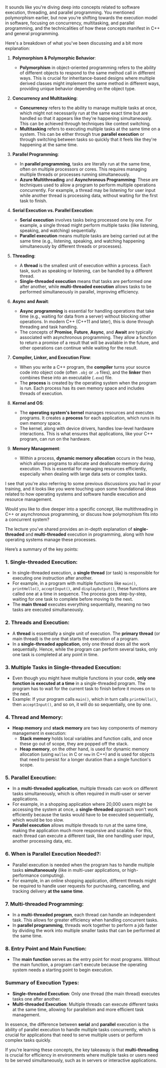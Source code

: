 It sounds like you're diving deep into concepts related to software execution, threading, and parallel programming. You mentioned polymorphism earlier, but now you’re shifting towards the execution model in software, focusing on concurrency, multitasking, and parallel programming, and the technicalities of how these concepts manifest in C++ and general programming.

Here's a breakdown of what you've been discussing and a bit more explanation:

1. **Polymorphism & Polymorphic Behavior**:
   - **Polymorphism** in object-oriented programming refers to the ability of different objects to respond to the same method call in different ways. This is crucial for inheritance-based designs where multiple derived classes might implement the same method in different ways, providing unique behavior depending on the object type.

2. **Concurrency and Multitasking**:
   - **Concurrency** refers to the ability to manage multiple tasks at once, which might not necessarily run at the same exact time but are handled so that it appears like they're happening simultaneously. This can be achieved through techniques like context switching.
   - **Multitasking** refers to executing multiple tasks at the same time on a system. This can be either through true **parallel execution** or through switching between tasks so quickly that it feels like they're happening at the same time.

3. **Parallel Programming**:
   - In **parallel programming**, tasks are literally run at the same time, often on multiple processors or cores. This requires managing multiple threads or processes running simultaneously.
   - **Azure Multithreading** and **Asynchronous Programming**: These are techniques used to allow a program to perform multiple operations concurrently. For example, a thread may be listening for user input while another thread is processing data, without waiting for the first task to finish.

4. **Serial Execution vs. Parallel Execution**:
   - **Serial execution** involves tasks being processed one by one. For example, a single thread might perform multiple tasks (like listening, speaking, and watching) sequentially.
   - **Parallel execution** means multiple tasks are being carried out at the same time (e.g., listening, speaking, and watching happening simultaneously by different threads or processes).

5. **Threading**:
   - A **thread** is the smallest unit of execution within a process. Each task, such as speaking or listening, can be handled by a different thread.
   - **Single-threaded execution** means that tasks are performed one after another, while **multi-threaded execution** allows tasks to be performed simultaneously in parallel, improving efficiency.

6. **Async and Await**:
   - **Async programming** is essential for handling operations that take time (e.g., waiting for data from a server) without blocking other operations. In modern C++ (C++11 and later), this is done through threading and task handling.
   - The concepts of **Promise**, **Future**, **Async**, and **Await** are typically associated with asynchronous programming. They allow a function to return a promise of a result that will be available in the future, and other operations can continue while waiting for the result.

7. **Compiler, Linker, and Execution Flow**:
   - When you write a C++ program, the **compiler** turns your source code into object code (often `.obj` or `.o` files), and the **linker** then combines these into an executable (`.exe`) file.
   - The **process** is created by the operating system when the program is run. Each process has its own memory space and includes threads of execution.

8. **Kernel and OS**:
   - The **operating system's kernel** manages resources and executes programs. It creates a **process** for each application, which runs in its own memory space.
   - The kernel, along with device drivers, handles low-level hardware interactions. This is what ensures that applications, like your C++ program, can run on the hardware.

9. **Memory Management**:
   - Within a process, **dynamic memory allocation** occurs in the heap, which allows programs to allocate and deallocate memory during execution. This is essential for managing resources efficiently, especially when dealing with large data sets or complex tasks.
   
I see that you're also referring to some previous discussions you had in your training, and it looks like you were touching upon some foundational ideas related to how operating systems and software handle execution and resource management.

Would you like to dive deeper into a specific concept, like multithreading in C++ or asynchronous programming, or discuss how polymorphism fits into a concurrent system?


The lecture you've shared provides an in-depth explanation of **single-threaded** and **multi-threaded** execution in programming, along with how operating systems manage these processes.

Here’s a summary of the key points:

### 1. **Single-threaded Execution**:
   - In single-threaded execution, a **single thread** (or task) is responsible for executing one instruction after another. 
   - For example, in a program with multiple functions like `main()`, `printHello()`, `acceptInput()`, and `displayOutput()`, these functions are called one at a time in sequence. The process goes step-by-step, waiting for one task to complete before moving to the next.
   - The **main thread** executes everything sequentially, meaning no two tasks are executed simultaneously.

### 2. **Threads and Execution**:
   - A **thread** is essentially a single unit of execution. The **primary thread** (or main thread) is the one that starts the execution of a program.
   - In a **single-threaded application**, only one thread does all the work sequentially. Hence, while the program can perform several tasks, only one task is completed at any point in time.

### 3. **Multiple Tasks in Single-threaded Execution**:
   - Even though you might have multiple functions in your code, **only one function is executed at a time** in a single-threaded program. The program has to wait for the current task to finish before it moves on to the next.
   - Example: If your program calls `main()`, which in turn calls `printHello()`, then `acceptInput()`, and so on, it will do so sequentially, one by one.

### 4. **Thread and Memory**:
   - **Heap memory** and **stack memory** are two key components of memory management in execution:
     - **Stack memory** holds local variables and function calls, and once these go out of scope, they are popped off the stack.
     - **Heap memory**, on the other hand, is used for dynamic memory allocation (using `malloc` in C or `new` in C++) and is used for objects that need to persist for a longer duration than a single function's scope.

### 5. **Parallel Execution**:
   - In a **multi-threaded application**, multiple threads can work on different tasks simultaneously, which is often required in multi-user or server applications. 
   - For example, in a shopping application where 20,000 users might be accessing the system at once, a **single-threaded** approach won't work efficiently because the tasks would have to be executed sequentially, which would be too slow.
   - **Parallel execution** allows multiple threads to run at the same time, making the application much more responsive and scalable. For this, each thread can execute a different task, like one handling user input, another processing data, etc.

### 6. **When is Parallel Execution Needed?**:
   - Parallel execution is needed when the program has to handle multiple tasks **simultaneously** (like in multi-user applications, or high-performance computing).
   - For example, in an online shopping application, different threads might be required to handle user requests for purchasing, cancelling, and tracking delivery **at the same time**.

### 7. **Multi-threaded Programming**:
   - In a **multi-threaded program**, each thread can handle an independent task. This allows for greater efficiency when handling concurrent tasks.
   - In **parallel programming**, threads work together to perform a job faster by dividing the work into multiple smaller tasks that can be performed at the same time.

### 8. **Entry Point and Main Function**:
   - The **main function** serves as the entry point for most programs. Without the main function, a program can’t execute because the operating system needs a starting point to begin execution.

### Summary of Execution Types:
- **Single-threaded Execution**: Only one thread (the main thread) executes tasks one after another.
- **Multi-threaded Execution**: Multiple threads can execute different tasks at the same time, allowing for parallelism and more efficient task management.

In essence, the difference between **serial** and **parallel** execution is the ability of parallel execution to handle multiple tasks concurrently, which is crucial for applications that need to serve multiple users or perform complex tasks quickly.

If you're learning these concepts, the key takeaway is that **multi-threading** is crucial for efficiency in environments where multiple tasks or users need to be served simultaneously, such as in servers or interactive applications.
